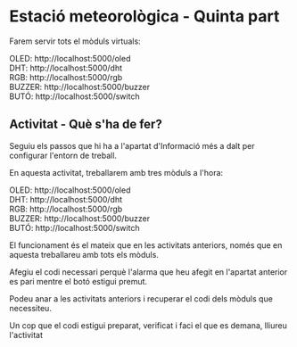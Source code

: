 # Estació meteorològica - Quinta part

Farem servir tots el mòduls virtuals:

OLED: http://localhost:5000/oled    
DHT: http://localhost:5000/dht    
RGB: http://localhost:5000/rgb    
BUZZER: http://localhost:5000/buzzer    
BUTÓ: http://localhost:5000/switch

## Activitat - Què s'ha de fer?

Seguiu els passos que hi ha a l'apartat d'Informació més a dalt per configurar l'entorn de treball.

En aquesta activitat, treballarem amb tres mòduls a l'hora:

OLED: http://localhost:5000/oled    
DHT: http://localhost:5000/dht    
RGB: http://localhost:5000/rgb    
BUZZER: http://localhost:5000/buzzer    
BUTÓ: http://localhost:5000/switch

El funcionament és el mateix que en les activitats anteriors, només que en aquesta treballareu amb tots els mòduls.

Afegiu el codi necessari perquè l'alarma que heu afegit en l'apartat anterior es pari mentre el botó estigui premut.

Podeu anar a les activitats anteriors i recuperar el codi dels mòduls que necessiteu.

Un cop que el codi estigui preparat, verificat i faci el que es demana, lliureu l'activitat

